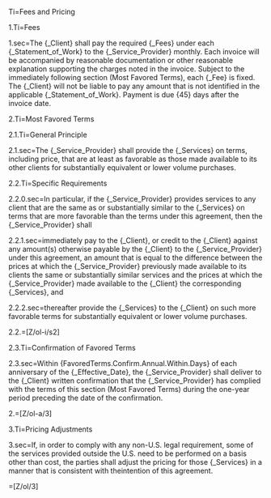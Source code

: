 Ti=Fees and Pricing

1.Ti=Fees

1.sec=The {_Client} shall pay the required {_Fees} under each {_Statement_of_Work} to the {_Service_Provider} monthly. Each invoice will be accompanied by reasonable documentation or other reasonable explanation supporting the charges noted in the invoice. Subject to the immediately following section (Most Favored Terms), each {_Fee} is fixed. The {_Client} will not be liable to pay any amount that is not identified in the applicable {_Statement_of_Work}. Payment is due {45} days after the invoice date.

2.Ti=Most Favored Terms

2.1.Ti=General Principle

2.1.sec=The {_Service_Provider} shall provide the {_Services} on terms, including price, that are at least as favorable as those made available to its other clients for substantially equivalent or lower volume purchases.

2.2.Ti=Specific Requirements

2.2.0.sec=In particular, if the {_Service_Provider} provides services to any client that are the same as or substantially similar to the {_Services} on terms that are more favorable than the terms under this agreement, then the {_Service_Provider} shall

2.2.1.sec=immediately pay to the {_Client}, or credit to the {_Client} against any amount(s) otherwise payable by the {_Client} to the {_Service_Provider} under this agreement, an amount that is equal to the difference between the prices at which the {_Service_Provider} previously made available to its clients the same or substantially similar services and the prices at which the {_Service_Provider} made available to the {_Client} the corresponding {_Services}, and

2.2.2.sec=thereafter provide the {_Services} to the {_Client} on such more favorable terms for substantially equivalent or lower volume purchases.

2.2.=[Z/ol-i/s2]

2.3.Ti=Confirmation of Favored Terms

2.3.sec=Within {FavoredTerms.Confirm.Annual.Within.Days} of each anniversary of the {_Effective_Date}, the {_Service_Provider} shall deliver to the {_Client} written confirmation that the {_Service_Provider} has complied with the terms of this section (Most Favored Terms) during the one-year period preceding the date of the confirmation.

2.=[Z/ol-a/3]

3.Ti=Pricing Adjustments

3.sec=If, in order to comply with any non-U.S. legal requirement, some of the services provided outside the U.S. need to be performed on a basis other than cost, the parties shall adjust the pricing for those {_Services} in a manner that is consistent with theintention of this agreement.

=[Z/ol/3]

